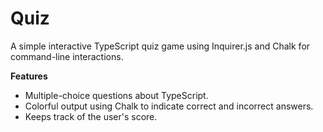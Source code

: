 # Quiz

A simple interactive TypeScript quiz game using Inquirer.js and Chalk for command-line interactions.

**Features**

- Multiple-choice questions about TypeScript.
- Colorful output using Chalk to indicate correct and incorrect answers.
- Keeps track of the user's score.
